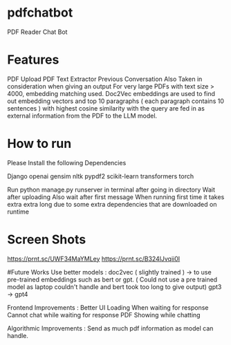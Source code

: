 # pdfchatbot
PDF Reader Chat Bot

# Features
PDF Upload
PDF Text Extractor
Previous Conversation Also Taken in consideration when giving an output
For very large PDFs with text size > 4000, embedding matching used. Doc2Vec embeddings are used to find out embedding vectors and top 10 paragraphs ( each paragraph contains 10 sentences ) with highest cosine similarity with the query are fed in as external information from the PDF to the LLM model.
# How to run
Please Install the following Dependencies

Django
openai
gensim
nltk
pypdf2
scikit-learn
transformers
torch

Run 
python manage.py runserver 
in terminal after going in directory
Wait after uploading
Also wait after first message
When running first time it takes extra extra long due to some extra dependencies that are downloaded on runtime

# Screen Shots
https://prnt.sc/UWF34MaYMLey
https://prnt.sc/B324lJvqii0I

#Future Works
Use better models : 
  doc2vec ( slightly trained ) -> to use pre-trained embeddings such as bert or gpt. ( Could not use a pre trained model as laptop couldn't handle and bert took too long to give output)
  gpt3 -> gpt4

Frontend Improvements : 
  Better UI
  Loading When waiting for response
  Cannot chat while waiting for response
  PDF Showing while chatting

Algorithmic Improvements :
  Send as much pdf information as model can handle.

  
